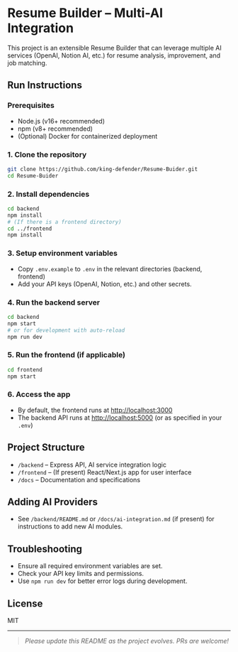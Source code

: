 # Resume Builder – Multi-AI Integration

This project is an extensible Resume Builder that can leverage multiple AI services (OpenAI, Notion AI, etc.) for resume analysis, improvement, and job matching.

## Run Instructions

### Prerequisites

- Node.js (v16+ recommended)
- npm (v8+ recommended)
- (Optional) Docker for containerized deployment

### 1. Clone the repository

```bash
git clone https://github.com/king-defender/Resume-Buider.git
cd Resume-Buider
```

### 2. Install dependencies

```bash
cd backend
npm install
# (If there is a frontend directory)
cd ../frontend
npm install
```

### 3. Setup environment variables

- Copy `.env.example` to `.env` in the relevant directories (backend, frontend)
- Add your API keys (OpenAI, Notion, etc.) and other secrets.

### 4. Run the backend server

```bash
cd backend
npm start
# or for development with auto-reload
npm run dev
```

### 5. Run the frontend (if applicable)

```bash
cd frontend
npm start
```

### 6. Access the app

- By default, the frontend runs at [http://localhost:3000](http://localhost:3000)
- The backend API runs at [http://localhost:5000](http://localhost:5000) (or as specified in your `.env`)

## Project Structure

- `/backend` – Express API, AI service integration logic
- `/frontend` – (If present) React/Next.js app for user interface
- `/docs` – Documentation and specifications

## Adding AI Providers

- See `/backend/README.md` or `/docs/ai-integration.md` (if present) for instructions to add new AI modules.

## Troubleshooting

- Ensure all required environment variables are set.
- Check your API key limits and permissions.
- Use `npm run dev` for better error logs during development.

## License

MIT

---

> _Please update this README as the project evolves. PRs are welcome!_